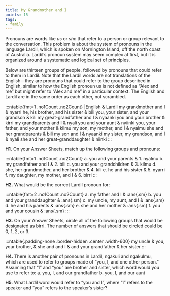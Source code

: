 ```yaml
---
title: My Grandmother and I 
points: 15
tags:
- family
---
```


Pronouns are words like *us* or *she* that refer to a person or group relevant to the conversation. This problem
is about the system of pronouns in the language Lardil, which is spoken on Mornington Island, off the north
coast of Australia. Lardil’s pronoun system may seem complex at first, but it is organized around a systematic
and logical set of principles.

Below are thirteen groups of people, followed by pronouns that could refer to them in Lardil. Note that the
Lardil words are not translations of the English—they are pronouns that could refer to the group described in
English, similar to how the English pronoun us is not defined as “Alex and me” but might refer to “Alex and
me” in a particular context. The English and Lardil are in the same order as each other, not scrambled.

:::ntable{fmt=1 .no1Count .no2Count}
|English & Lardil
my grandmother and I & nyarri
he, his brother, and his sister & bili
you, your sister, and your grandson & kili
my great-grandfather and I & nyaanki
you and your brother & kirri
my grandparents and I & nyali
you and your aunt & nyiinki
you, your father, and your mother & kilmu
my son, my mother, and I & nyalmu
she and her grandparents & bili
my son and I & nyaanki
my sister, my grandson, and I & nyali
she and her great-granddaughter & niinki
:::

**H1.** On your Answer Sheets, match up the following groups and pronouns:

:::ntable{fmt=1 .no1Count .no2Count}
a. you and your parents & 1. nyalmu
b. my grandfather and I & 2. bili
c. you and your grandchildren & 3. kilmu
d. she, her grandmother, and her brother & 4. kili
e. he and his sister & 5. nyarri
f. my daughter, my mother, and I & 6. birri
:::

**H2.** What would be the correct Lardil pronoun for:

:::ntable{fmt=2 .no1Count .no2Count}
a. my father and I & :ans{.sm}
b. you and your granddaughter & :ans{.sm}
c. my uncle, my aunt, and I & :ans{.sm}
d. he and his parents & :ans{.sm}
e. she and her mother & :ans{.sm}
f. you and your cousin & :ans{.sm}
:::

**H3.** On your Answer Sheets, circle all of the following groups that would be designated as birri. The number
of answers that should be circled could be 0, 1, 2, or 3.

:::ntable{.padding-none .border-hidden .center .width-600}
my uncle & you, your brother, & she and
and I & and your grandfather & her sister
:::

**H4.** There is another pair of pronouns in Lardil, ngakuli and ngakulmu, which are used to refer to groups
made of “you, I, and one other person.” Assuming that “I” and “you” are brother and sister, which word
would you use to refer to:
a. you, I, and our grandfather
b. you, I, and our aunt

**H5.** What Lardil word would refer to “you and I”, where “I” refers to the speaker and “you” refers to the
speaker’s sister?